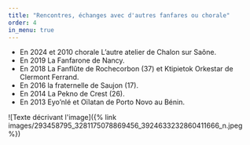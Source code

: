 ```yaml
---
title: "Rencontres, échanges avec d'autres fanfares ou chorale"
order: 4
in_menu: true
---
```

* En 2024 et 2010 chorale L’autre atelier de Chalon sur Saône.
* En 2019 La Fanfarone de Nancy.
* En 2018 La Fanflûte de Rochecorbon (37) et Ktipietok Orkestar de Clermont Ferrand.
* En 2016 la fraternelle de Saujon (17).
* En 2014 La Pekno de Crest (26).
* En 2013 Eyo’nlé et Oïlatan de Porto Novo au Bénin.

![Texte décrivant l'image]({% link images/293458795_3281175078869456_3924633232860411666_n.jpeg %}) 